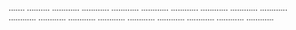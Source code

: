 ....... ..........
............
............
............
............
............
............
............
............
............
............
............
............
............
............
............
............
............


